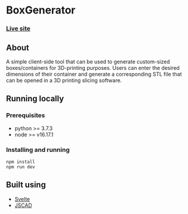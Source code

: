 # BoxGenerator

### [Live site](https://joakimriikonen.github.io/BoxGenerator/)

## About
A simple client-side tool that can be used to generate custom-sized boxes/containers for 3D-printing purposes. Users can enter the desired dimensions of their container and generate a corresponding STL file that can be opened in a 3D printing slicing software. 

## Running locally

### Prerequisites
+ python >= 3.7.3
+ node >= v16.17.1
  
### Installing and running
```
npm install
npm run dev
```

## Built using
+ [Svelte](https://svelte.dev/)
+ [JSCAD](https://github.com/jscad/OpenJSCAD.org)
